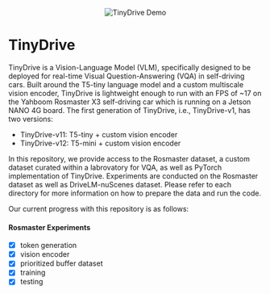 <p align="center">
  <img src="Media/TinyDrive_v11.gif" alt="TinyDrive Demo" />
</p>

# TinyDrive
TinyDrive is a Vision-Language Model (VLM), specifically designed to be deployed for real-time Visual Question-Answering (VQA) in self-driving cars. Built around the T5-tiny language model and a custom multiscale vision encoder, TinyDrive is lightweight enough to run with an FPS of ~17 on the Yahboom Rosmaster X3 self-driving car which is running on a Jetson NANO 4G board. The first generation of TinyDrive, i.e., TinyDrive-v1, has two versions:
- TinyDrive-v11: T5-tiny + custom vision encoder
- TinyDrive-v12: T5-mini + custom vision encoder

In this repository, we provide access to the Rosmaster dataset, a custom dataset curated within a labrovatory for VQA, as well as PyTorch implementation of TinyDrive. Experiments are conducted on the Rosmaster dataset as well as DriveLM-nuScenes dataset. Please refer to each directory for more information on how to prepare the data and run the code. 

Our current progress with this repository is as follows:

#### Rosmaster Experiments
- [x] token generation
- [x] vision encoder
- [x] prioritized buffer dataset
- [x] training
- [x] testing
